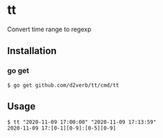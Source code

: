 # tt
Convert time range to regexp

## Installation
### go get
```
$ go get github.com/d2verb/tt/cmd/tt
```

## Usage
```
$ tt "2020-11-09 17:00:00" "2020-11-09 17:13:59"
2020-11-09 17:[0-1][0-9]:[0-5][0-9]
```
